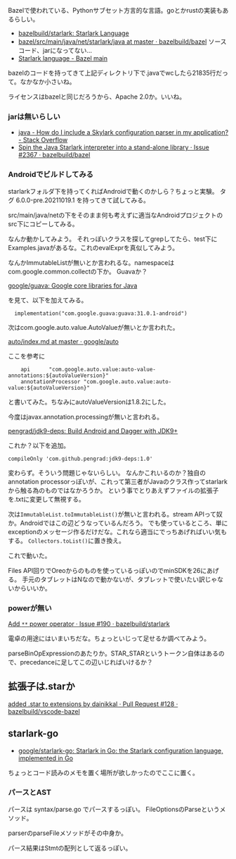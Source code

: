 Bazelで使われている、Pythonサブセット方言的な言語。goとかrustの実装もあるらしい。

- [bazelbuild/starlark: Starlark Language](https://github.com/bazelbuild/starlark)
- [bazel/src/main/java/net/starlark/java at master · bazelbuild/bazel](https://github.com/bazelbuild/bazel/tree/master/src/main/java/net/starlark/java) ソースコード、jarになってない…
- [Starlark language - Bazel main](https://docs.bazel.build/versions/main/skylark/language.html)

bazelのコードを持ってきて上記ディレクトリ下で.javaでwcしたら21835行だって。なかなか小さいね。

ライセンスはbazelと同じだろうから、Apache 2.0か。いいね。

### jarは無いらしい

- [java - How do I include a Skylark configuration parser in my application? - Stack Overflow](https://stackoverflow.com/questions/49108709/how-do-i-include-a-skylark-configuration-parser-in-my-application)
- [Spin the Java Starlark interpreter into a stand-alone library · Issue #2367 · bazelbuild/bazel](https://github.com/bazelbuild/bazel/issues/2367)

### Androidでビルドしてみる

starlarkフォルダ下を持ってくればAndroidで動くのかしら？ちょっと実験。
タグ 6.0.0-pre.20211019.1 を持ってきて試してみる。

src/main/java/netの下をそのまま何も考えずに適当なAndroidプロジェクトのsrc下にコピーしてみる。

なんか動かしてみよう。
それっぽいクラスを探してgrepしてたら、test下にExamples.javaがあるな。これのevalExprを真似してみよう。

なんかImmutableListが無いとか言われるな。namespaceはcom.google.common.collectの下か。
Guavaか？

[google/guava: Google core libraries for Java](https://github.com/google/guava)

を見て、以下を加えてみる。

```
  implementation("com.google.guava:guava:31.0.1-android")
```

次はcom.google.auto.value.AutoValueが無いとか言われた。

[auto/index.md at master · google/auto](https://github.com/google/auto/blob/master/value/userguide/index.md)

ここを参考に

```
    api      "com.google.auto.value:auto-value-annotations:${autoValueVersion}"
    annotationProcessor "com.google.auto.value:auto-value:${autoValueVersion}"
```

と書いてみた。ちなみにautoValueVersionは1.8.2にした。

今度はjavax.annotation.processingが無いと言われる。

[pengrad/jdk9-deps: Build Android and Dagger with JDK9+](https://github.com/pengrad/jdk9-deps)

これか？以下を追加。

```
compileOnly 'com.github.pengrad:jdk9-deps:1.0'
```

変わらず。そういう問題じゃないらしい。
なんかこれいるのか？独自のannotation processorっぽいが、これって第三者がJavaのクラス作ってstarlarkから触る為のものではなかろうか。
という事でとりあえずファイルの拡張子を.txtに変更して無視する。

次は`ImmutableList.toImmutableList()`が無いと言われる。stream APIって奴か。Androidではこの辺どうなっているんだろう。
でも使っているところ、単にexceptionのメッセージ作るだけだな。これなら適当にでっちあげればいい気もする。
`Collectors.toList()`に置き換え。

これで動いた。

Files API回りでOreoからのものを使っているっぽいのでminSDKを26にあげる。
手元のタブレットはNなので動かないが、タブレットで使いたい訳じゃないからいいか。

### powerが無い

[Add `**` power operator · Issue #190 · bazelbuild/starlark](https://github.com/bazelbuild/starlark/issues/190)

電卓の用途にはいまいちだな。ちょっといじって足せるか調べてみよう。

parseBinOpExpressionのあたりか。STAR_STARというトークン自体はあるので、precedanceに足してこの辺いじればいけるか？

## 拡張子は.starか

[added .star to extensions by dainikkal · Pull Request #128 · bazelbuild/vscode-bazel](https://github.com/bazelbuild/vscode-bazel/pull/128)

## starlark-go

- [google/starlark-go: Starlark in Go: the Starlark configuration language, implemented in Go](https://github.com/google/starlark-go/tree/master)

ちょっとコード読みのメモを置く場所が欲しかったのでここに置く。

### パースとAST

パースは syntax/parse.go でパースするっぽい。
FileOptionsのParseというメソッド。

parserのparseFileメソッドがその中身か。

パース結果はStmtの配列として返るっぽい。